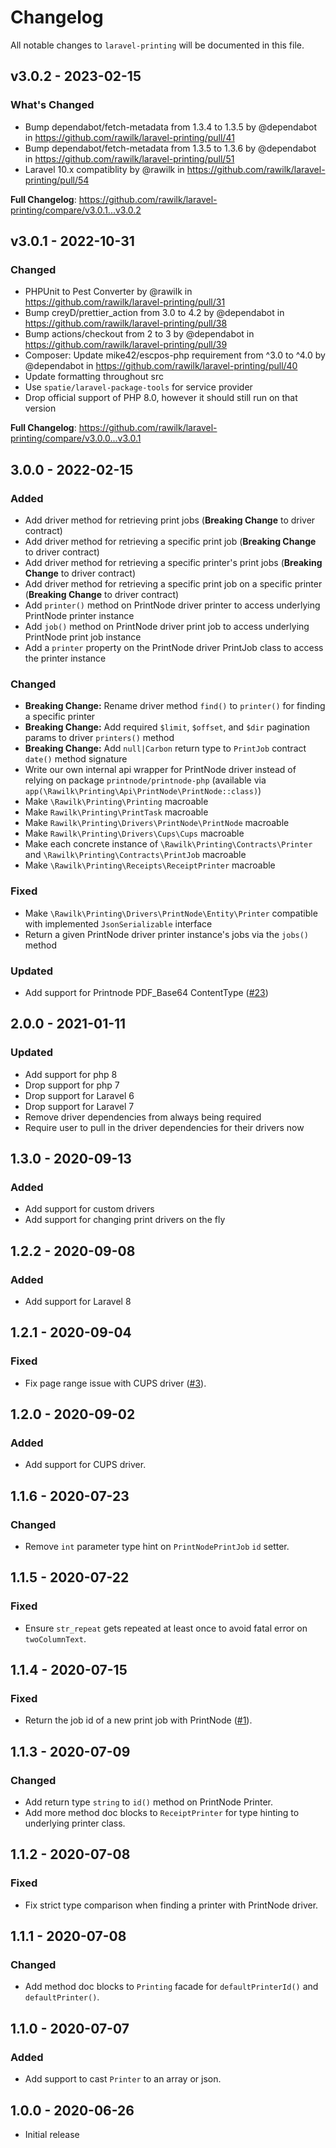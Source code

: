 # Changelog

All notable changes to `laravel-printing` will be documented in this file.

## v3.0.2 - 2023-02-15

### What's Changed

-   Bump dependabot/fetch-metadata from 1.3.4 to 1.3.5 by @dependabot in https://github.com/rawilk/laravel-printing/pull/41
-   Bump dependabot/fetch-metadata from 1.3.5 to 1.3.6 by @dependabot in https://github.com/rawilk/laravel-printing/pull/51
-   Laravel 10.x compatiblity by @rawilk in https://github.com/rawilk/laravel-printing/pull/54

**Full Changelog**: https://github.com/rawilk/laravel-printing/compare/v3.0.1...v3.0.2

## v3.0.1 - 2022-10-31

### Changed

-   PHPUnit to Pest Converter by @rawilk in https://github.com/rawilk/laravel-printing/pull/31
-   Bump creyD/prettier_action from 3.0 to 4.2 by @dependabot in https://github.com/rawilk/laravel-printing/pull/38
-   Bump actions/checkout from 2 to 3 by @dependabot in https://github.com/rawilk/laravel-printing/pull/39
-   Composer: Update mike42/escpos-php requirement from ^3.0 to ^4.0 by @dependabot in https://github.com/rawilk/laravel-printing/pull/40
-   Update formatting throughout src
-   Use `spatie/laravel-package-tools` for service provider
-   Drop official support of PHP 8.0, however it should still run on that version

**Full Changelog**: https://github.com/rawilk/laravel-printing/compare/v3.0.0...v3.0.1

## 3.0.0 - 2022-02-15

### Added

-   Add driver method for retrieving print jobs (**Breaking Change** to driver contract)
-   Add driver method for retrieving a specific print job (**Breaking Change** to driver contract)
-   Add driver method for retrieving a specific printer's print jobs (**Breaking Change** to driver contract)
-   Add driver method for retrieving a specific print job on a specific printer (**Breaking Change** to driver contract)
-   Add `printer()` method on PrintNode driver printer to access underlying PrintNode printer instance
-   Add `job()` method on PrintNode driver print job to access underlying PrintNode print job instance
-   Add a `printer` property on the PrintNode driver PrintJob class to access the printer instance

### Changed

-   **Breaking Change:** Rename driver method `find()` to `printer()` for finding a specific printer
-   **Breaking Change:** Add required `$limit`, `$offset`, and `$dir` pagination params to driver `printers()` method
-   **Breaking Change:** Add `null|Carbon` return type to `PrintJob` contract `date()` method signature
-   Write our own internal api wrapper for PrintNode driver instead of relying on package `printnode/printnode-php` (available via `app(\Rawilk\Printing\Api\PrintNode\PrintNode::class)`)
-   Make `\Rawilk\Printing\Printing` macroable
-   Make `Rawilk\Printing\PrintTask` macroable
-   Make `Rawilk\Printing\Drivers\PrintNode\PrintNode` macroable
-   Make `Rawilk\Printing\Drivers\Cups\Cups` macroable
-   Make each concrete instance of `\Rawilk\Printing\Contracts\Printer` and `\Rawilk\Printing\Contracts\PrintJob` macroable
-   Make `\Rawilk\Printing\Receipts\ReceiptPrinter` macroable

### Fixed

-   Make `\Rawilk\Printing\Drivers\PrintNode\Entity\Printer` compatible with implemented `JsonSerializable` interface
-   Return a given PrintNode driver printer instance's jobs via the `jobs()` method

### Updated

-   Add support for Printnode PDF_Base64 ContentType ([#23](https://github.com/rawilk/laravel-printing/pull/23))

## 2.0.0 - 2021-01-11

### Updated

-   Add support for php 8
-   Drop support for php 7
-   Drop support for Laravel 6
-   Drop support for Laravel 7
-   Remove driver dependencies from always being required
-   Require user to pull in the driver dependencies for their drivers now

## 1.3.0 - 2020-09-13

### Added

-   Add support for custom drivers
-   Add support for changing print drivers on the fly

## 1.2.2 - 2020-09-08

### Added

-   Add support for Laravel 8

## 1.2.1 - 2020-09-04

### Fixed

-   Fix page range issue with CUPS driver ([#3](https://github.com/rawilk/laravel-printing/issues/3)).

## 1.2.0 - 2020-09-02

### Added

-   Add support for CUPS driver.

## 1.1.6 - 2020-07-23

### Changed

-   Remove `int` parameter type hint on `PrintNodePrintJob` `id` setter.

## 1.1.5 - 2020-07-22

### Fixed

-   Ensure `str_repeat` gets repeated at least once to avoid fatal error on `twoColumnText`.

## 1.1.4 - 2020-07-15

### Fixed

-   Return the job id of a new print job with PrintNode ([#1](https://github.com/rawilk/laravel-printing/issues/1)).

## 1.1.3 - 2020-07-09

### Changed

-   Add return type `string` to `id()` method on PrintNode Printer.
-   Add more method doc blocks to `ReceiptPrinter` for type hinting to underlying printer class.

## 1.1.2 - 2020-07-08

### Fixed

-   Fix strict type comparison when finding a printer with PrintNode driver.

## 1.1.1 - 2020-07-08

### Changed

-   Add method doc blocks to `Printing` facade for `defaultPrinterId()` and `defaultPrinter()`.

## 1.1.0 - 2020-07-07

### Added

-   Add support to cast `Printer` to an array or json.

## 1.0.0 - 2020-06-26

-   Initial release
